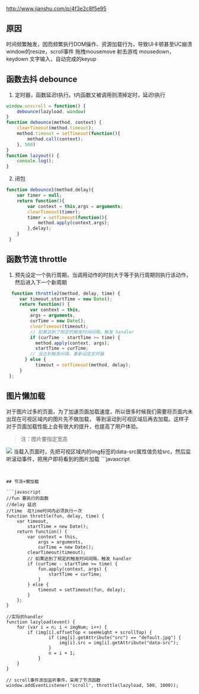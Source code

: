 http://www.jianshu.com/p/4f3e2c8f5e95

## 原因
时间频繁触发，因而频繁执行DOM操作、资源加载行为，导致UI卡顿甚至UC崩溃
window的resize，scroll事件
拖拽mousemove
射击游戏 mousedown，keydown
文字输入，自动完成的keyup

## 函数去抖 debounce
1. 定时器，函数延迟t执行。t内函数又被调用则清掉定时，延迟t执行
```javascript
window.onscroll = function() {
    debounce(lazyload, window)
}
function debounce(method, context) {
    clearTimeout(method.timeout);
    method.timeout = setTimeout(function(){
        method.call(context);
    }, 500)
}
function lazyout() {
    console.log();
}
```

2. 闭包
```javascript
function debounce1(method,delay){
    var timer = null;
    return function(){
        var context = this,args = arguments;
        clearTimeout(timer);
        timer = setTimeout(function(){
            method.apply(context,args);
        },delay);
    }
 }
```

## 函数节流 throttle
1. 预先设定一个执行周期，当调用动作的时刻大于等于执行周期则执行该动作，然后进入下一个新周期
```javascript
  function throttle2(method, delay, time) {
     var timeout,startTime = new Date();
     return function() {
         var context = this,
         args = arguments,
         curTime = new Date();
         clearTimeout(timeout);
         // 如果达到了规定的触发时间间隔，触发 handler
         if (curTime - startTime >= time) {
           method.apply(context, args);
           startTime = curTime;
         // 没达到触发间隔，重新设定定时器
       } else {
           timeout = setTimeout(method, delay);
     }
 };
```

## 图片懒加载
对于图片过多的页面，为了加速页面加载速度，所以很多时候我们需要将页面内未出现在可视区域内的图片先不做加载， 等到滚动到可视区域后再去加载。这样子对于页面加载性能上会有很大的提升，也提高了用户体验。
>注：图片要指定宽高
<img src="default.jpg" data-src="http://ww4.sinaimg.cn/large/05k3yh.jpg" />
当载入页面时，先把可视区域内的img标签的data-src属性值负给src，然后监听滚动事件，把用户即将看到的图片加载
```javascript
<script>
    var num = document.getElementsByTagName('img').length;
    var img = document.getElementsByTagName("img");
    var n = 0; //存储图片加载到的位置，避免每次都从第一张图片开始遍历

    lazyload(); //页面载入完毕加载可是区域内的图片

    window.onscroll = lazyload;

    function lazyload() { //监听页面滚动事件
        var seeHeight = document.documentElement.clientHeight; //可见区域高度
        var scrollTop = document.documentElement.scrollTop || document.body.scrollTop; //滚动条距离顶部高度
        for (var i = n; i < num; i++) {
            if (img[i].offsetTop < seeHeight + scrollTop) {
                if (img[i].getAttribute("src") == "default.jpg") {
                    img[i].src = img[i].getAttribute("data-src");
                }
                n = i + 1;
            }
        }
    }
</script>

```


## 节流+懒加载

```javascript
//fun 要执行的函数
//delay 延迟
//time  在time时间内必须执行一次
function throttle(fun, delay, time) {
    var timeout, 
        startTime = new Date();
    return function() {
        var context = this,
            args = arguments,
            curTime = new Date();
        clearTimeout(timeout);
        // 如果达到了规定的触发时间间隔，触发 handler
        if (curTime - startTime >= time) {
            fun.apply(context, args) {
                startTime = curTime;
            }
        } else {
            timeout = setTimeout(fun, delay);
        }
    };
}

//实际的handler
function lazyload(event) {
    for (var i = n; i < imgNum; i++) {
        if (img[i].offsetTop < seeHeight + scrollTop) {
                if (img[i].getAttribute("src") == "default.jpg") {
                    img[i].src = img[i].getAttribute("data-src");
                }
                n = i + 1;
            }
    }
}

// scroll事件添加监听事件，采用了节流函数
window.addEventListener('scroll', throttle(lazyload, 500, 1000));
```